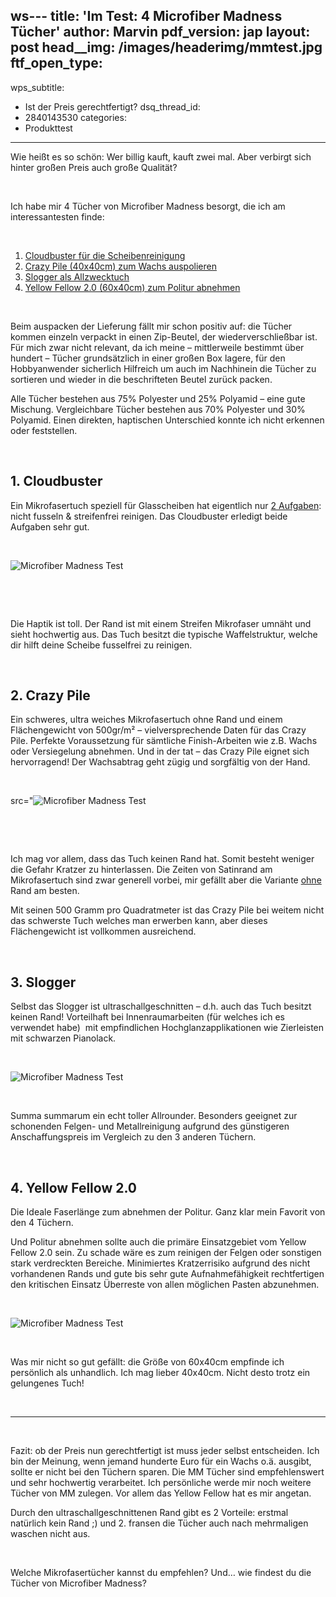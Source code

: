 ws---
title: 'Im Test: 4 Microfiber Madness Tücher'
author: Marvin
pdf_version: jap
layout: post
head__img: /images/headerimg/mmtest.jpg
ftf_open_type:
  - 
wps_subtitle:
  - Ist der Preis gerechtfertigt?
dsq_thread_id:
  - 2840143530
categories:
  - Produkttest
---
Wie heißt es so schön: Wer billig kauft, kauft zwei mal. Aber verbirgt sich hinter großen Preis auch große Qualität?

&nbsp;

Ich habe mir 4 Tücher von Microfiber Madness besorgt, die ich am interessantesten finde:

&nbsp;

1.  <a title="Glasreinigungstuch" href="http://www.autopflege24.net/ap24shop/microfiber-madness-cloudbuster-glasreinigungstuch.html" target="_blank">Cloudbuster für die Scheibenreinigung</a>
2.  <a title="Ultra weiches Mikrofasertuch" href="http://www.autopflege24.net/ap24shop/microfiber-madness-crazy-pile-microfasertuch-klein.html" target="_blank">Crazy Pile (40x40cm) zum Wachs auspolieren</a>
3.  <a title="Der Allrounder" href="http://www.autopflege24.net/ap24shop/microfiber-madness-slogger-allzwecktuch.html" target="_blank">Slogger als Allzwecktuch</a>
4.  <a title="Nie wieder schlieren beim Politur abnehmen" href="http://www.autopflege24.net/ap24shop/microfiber-madness-yellow-fellow-2-0-poliertuch-gross.html" target="_blank">Yellow Fellow 2.0 (60x40cm) zum Politur abnehmen</a>

&nbsp;

Beim auspacken der Lieferung fällt mir schon positiv auf: die Tücher kommen einzeln verpackt in einen Zip-Beutel, der wiederverschließbar ist. Für mich zwar nicht relevant, da ich meine &#8211; mittlerweile bestimmt über hundert &#8211; Tücher grundsätzlich in einer großen Box lagere, für den Hobbyanwender sicherlich Hilfreich um auch im Nachhinein die Tücher zu sortieren und wieder in die beschrifteten Beutel zurück packen.

Alle Tücher bestehen aus 75% Polyester und 25% Polyamid &#8211; eine gute Mischung. Vergleichbare Tücher bestehen aus 70% Polyester und 30% Polyamid. Einen direkten, haptischen Unterschied konnte ich nicht erkennen oder feststellen.

&nbsp;

## 1. Cloudbuster

Ein Mikrofasertuch speziell für Glasscheiben hat eigentlich nur [2 Aufgaben][1]: nicht fusseln & streifenfrei reinigen. Das Cloudbuster erledigt beide Aufgaben sehr gut.

&nbsp;

![Microfiber Madness Test](//s3.eu-central-1.amazonaws.com/glossbossimages/local/mmtest/P1020085.jpg)

&nbsp;

&nbsp;

Die Haptik ist toll. Der Rand ist mit einem Streifen Mikrofaser umnäht und sieht hochwertig aus. Das Tuch besitzt die typische Waffelstruktur, welche dir hilft deine Scheibe fusselfrei zu reinigen.

&nbsp;

## 2. Crazy Pile

Ein schweres, ultra weiches Mikrofasertuch ohne Rand und einem Flächengewicht von 500gr/m² &#8211; vielversprechende Daten für das Crazy Pile. Perfekte Voraussetzung für sämtliche Finish-Arbeiten wie z.B. Wachs oder Versiegelung abnehmen. Und in der tat &#8211; das Crazy Pile eignet sich hervorragend! Der Wachsabtrag geht zügig und sorgfältig von der Hand.

&nbsp;

src="![Microfiber Madness Test](//s3.eu-central-1.amazonaws.com/glossbossimages/local/mmtest/P1020084.jpg)

&nbsp;

&nbsp;

Ich mag vor allem, dass das Tuch keinen Rand hat. Somit besteht weniger die Gefahr Kratzer zu hinterlassen. Die Zeiten von Satinrand am Mikrofasertuch sind zwar generell vorbei, mir gefällt aber die Variante <span style="text-decoration: underline;">ohne</span> Rand am besten.

Mit seinen 500 Gramm pro Quadratmeter ist das Crazy Pile bei weitem nicht das schwerste Tuch welches man erwerben kann, aber dieses Flächengewicht ist vollkommen ausreichend.

&nbsp;

## 3. Slogger

Selbst das Slogger ist ultraschallgeschnitten &#8211; d.h. auch das Tuch besitzt keinen Rand! Vorteilhaft bei Innenraumarbeiten (für welches ich es verwendet habe)  mit empfindlichen Hochglanzapplikationen wie Zierleisten mit schwarzen Pianolack.

&nbsp;

![Microfiber Madness Test](//s3.eu-central-1.amazonaws.com/glossbossimages/local/mmtest/P1020083.jpg)

&nbsp;

Summa summarum ein echt toller Allrounder. Besonders geeignet zur schonenden Felgen- und Metallreinigung aufgrund des günstigeren Anschaffungspreis im Vergleich zu den 3 anderen Tüchern.

&nbsp;

## 4. Yellow Fellow 2.0

Die Ideale Faserlänge zum abnehmen der Politur. Ganz klar mein Favorit von den 4 Tüchern.

Und Politur abnehmen sollte auch die primäre Einsatzgebiet vom Yellow Fellow 2.0 sein. Zu schade wäre es zum reinigen der Felgen oder sonstigen stark verdreckten Bereiche. Minimiertes Kratzerrisiko aufgrund des nicht vorhandenen Rands und gute bis sehr gute Aufnahmefähigkeit rechtfertigen den kritischen Einsatz Überreste von allen möglichen Pasten abzunehmen.

&nbsp;

![Microfiber Madness Test](//s3.eu-central-1.amazonaws.com/glossbossimages/local/mmtest/P1020087.jpg)

&nbsp;

Was mir nicht so gut gefällt: die Größe von 60x40cm empfinde ich persönlich als unhandlich. Ich mag lieber 40x40cm. Nicht desto trotz ein gelungenes Tuch!

&nbsp;

* * *

&nbsp;

Fazit: ob der Preis nun gerechtfertigt ist muss jeder selbst entscheiden. Ich bin der Meinung, wenn jemand hunderte Euro für ein Wachs o.ä. ausgibt, sollte er nicht bei den Tüchern sparen. Die MM Tücher sind empfehlenswert und sehr hochwertig verarbeitet. Ich persönliche werde mir noch weitere Tücher von MM zulegen. Vor allem das Yellow Fellow hat es mir angetan.

Durch den ultraschallgeschnittenen Rand gibt es 2 Vorteile: erstmal natürlich kein Rand ;) und 2. fransen die Tücher auch nach mehrmaligen waschen nicht aus.

&nbsp;

Welche Mikrofasertücher kannst du empfehlen? Und&#8230; wie findest du die Tücher von Microfiber Madness?

 [1]: https://glossboss.de/tipps-tricks/scheiben-streifenfrei-reinigen/ "Wie du Scheiben streifenfrei reinigst"
